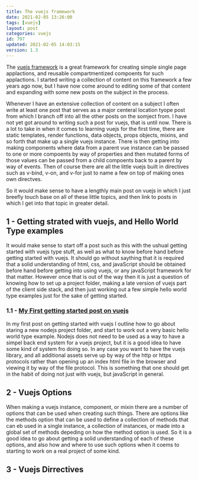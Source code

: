 ```yaml
---
title: The vuejs framework
date: 2021-02-05 13:26:00
tags: [vuejs]
layout: post
categories: vuejs
id: 797
updated: 2021-02-05 14:03:15
version: 1.3
---
```


The [vuejs framework](https://en.wikipedia.org/wiki/Vue.js) is a great framework for creating simple single page applactions, and reusable compartmentized compoents for such applactions. I started writing a collection of content on this framework a few years ago now, but I have now come around to editing some of that content and expanding with some new posts on the subject in the process.

Whenever I have an extensive collection of content on a subject I often write at least one post that serves as a major centeral location tyope post from which I branch off into all the other posts on the somject from. I have not yet got around to writing such a post for vuejs, that is until now. There is a lot to take in when it comes to learning vuejs for the first time, there are static templates, render functions, data objects, props objects, mixins, and so forth that make up a single vuejs instance. There is then getting into making components where data from a parent vue instance can be passed to one or more compoents by way of properties and then mutated forms of those values can be passed from a child compoents back to a parent by way of events. Then of course there are all the little vuejs built in directives such as v-bind, v-on, and v-for just to name a few on top of making ones own directves.

So it would make sense to have a lengthly main post on vuejs in which I just breefly touch base on all of these little topics, and then link to posts in which I get into that topic in greater detail.

<!-- more -->


## 1 - Getting strated with vuejs, and Hello World Type examples

It would make sense to start off a post such as this with the ushual getting started with vuejs type stuff, as well as what to know before hand before getting started with vuejs. It should go without saything that it is required that a solid understanding of html, css, and javaScript should be obtained before hand before getting into using vuejs, or any javaScript framework for that matter. However once that is out of the way then it is just a question of knowing how to set up a project folder, making a late version of vuejs part of the client side stack, and then just working out a few simple hello world type examples just for the sake of getting started.

### 1.1 - [My First getting started post on vuejs](/2019/05/05/vuejs-getting-started)

In my first post on getting started with vuejs I outline how to go about staring a new nodejs project folder, and start to work out a very basic hello world type example. Nodejs does not need to be used as a way to have a simpel back end system for a vuejs project, but it is a good idea to have some kind of system fro doing so. In any case you want to have the vuejs library, and all additional assets serve up by way of the http or https protocols rather than opening up an index html file in the browser and viewing it by way of the file protocol. This is something that one should get in the habit of doing not just with vuejs, but javaScript in general.


## 2 - Vuejs Options

When making a vuejs instance, component, or mixin there are a number of options that can be used when creating such things. There are options like the methods option that can be used to define a collection of methods that can eb used in a single instance, a collection of instances, or made into a global set of methods depeding on how the method option is used. So it is a good idea to go about getting a solid understanding of each of these options, and also how and where to use such options when it coems to starting to work on a real project of some kind.


## 3 - Vuejs Dirrectives